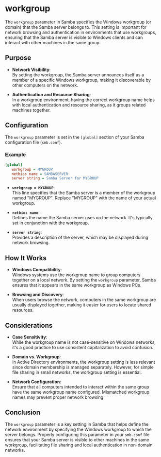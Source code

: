 # workgroup

The `workgroup` parameter in Samba specifies the Windows workgroup (or domain) that the Samba server belongs to. This setting is important for network browsing and authentication in environments that use workgroups, ensuring that the Samba server is visible to Windows clients and can interact with other machines in the same group.

## Purpose

- **Network Visibility**:  
  By setting the workgroup, the Samba server announces itself as a member of a specific Windows workgroup, making it discoverable by other computers on the network.

- **Authentication and Resource Sharing**:  
  In a workgroup environment, having the correct workgroup name helps with local authentication and resource sharing, as it groups related machines together.

## Configuration

The `workgroup` parameter is set in the `[global]` section of your Samba configuration file (`smb.conf`).

### Example

```ini
[global]
   workgroup = MYGROUP
   netbios name = SAMBASERVER
   server string = Samba Server for MYGROUP
```

- **`workgroup = MYGROUP`**:  
  This line specifies that the Samba server is a member of the workgroup named "MYGROUP". Replace "MYGROUP" with the name of your actual workgroup.
  
- **`netbios name`**:  
  Defines the name the Samba server uses on the network. It's typically set in conjunction with the workgroup.
  
- **`server string`**:  
  Provides a description of the server, which may be displayed during network browsing.

## How It Works

- **Windows Compatibility**:  
  Windows systems use the workgroup name to group computers together on a local network. By setting the `workgroup` parameter, Samba ensures that it appears in the same workgroup as Windows PCs.
  
- **Browsing and Discovery**:  
  When users browse the network, computers in the same workgroup are usually displayed together, making it easier for users to locate shared resources.

## Considerations

- **Case Sensitivity**:  
  While the workgroup name is not case-sensitive on Windows networks, it's a good practice to use consistent capitalization to avoid confusion.

- **Domain vs. Workgroup**:  
  In Active Directory environments, the workgroup setting is less relevant since domain membership is managed separately. However, for simple file sharing in small networks, the workgroup setting is essential.

- **Network Configuration**:  
  Ensure that all computers intended to interact within the same group have the same workgroup name configured. Mismatched workgroup names may prevent proper network browsing.

## Conclusion

The `workgroup` parameter is a key setting in Samba that helps define the network environment by specifying the Windows workgroup to which the server belongs. Properly configuring this parameter in your `smb.conf` file ensures that your Samba server is visible to other machines in the same workgroup, facilitating file sharing and local authentication in non-domain networks.
